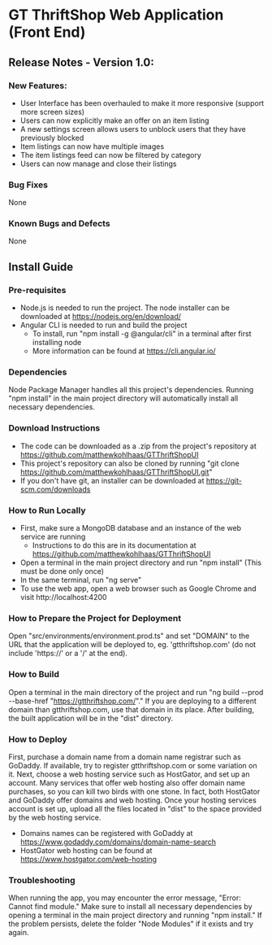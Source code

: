 # GT ThriftShop Web Application (Front End)

## Release Notes - Version 1.0:

### New Features:

* User Interface has been overhauled to make it more responsive (support more screen sizes)
* Users can now explicitly make an offer on an item listing
* A new settings screen allows users to unblock users that they have previously blocked
* Item listings can now have multiple images
* The item listings feed can now be filtered by category
* Users can now manage and close their listings

### Bug Fixes

None

### Known Bugs and Defects

None

## Install Guide

### Pre-requisites

* Node.js is needed to run the project. The node installer can be downloaded at https://nodejs.org/en/download/
* Angular CLI is needed to run and build the project
  * To install, run "npm install -g @angular/cli" in a terminal after first installing node
  * More information can be found at https://cli.angular.io/
  
### Dependencies

Node Package Manager handles all this project's dependencies. Running "npm install" in the main project directory will automatically install all necessary dependencies.

### Download Instructions

* The code can be downloaded as a .zip from the project's repository at https://github.com/matthewkohlhaas/GTThriftShopUI
* This project's repository can also be cloned by running "git clone https://github.com/matthewkohlhaas/GTThriftShopUI.git"
* If you don't have git, an installer can be downloaded at https://git-scm.com/downloads

### How to Run Locally

* First, make sure a MongoDB database and an instance of the web service are running
  * Instructions to do this are in its documentation at https://github.com/matthewkohlhaas/GTThriftShopUI
* Open a terminal in the main project directory and run "npm install" (This must be done only once)
* In the same terminal, run "ng serve"
* To use the web app, open a web browser such as Google Chrome and visit http://localhost:4200

### How to Prepare the Project for Deployment

Open "src/environments/environment.prod.ts" and set "DOMAIN" to the URL that the application will be deployed to, eg. 'gtthriftshop.com' (do not include 'https://' or a '/' at the end).

### How to Build

Open a terminal in the main directory of the project and run "ng build --prod --base-href "https://gtthriftshop.com/"." If you are deploying to a different domain than gtthriftshop.com, use that domain in its place. After building, the built application will be in the "dist" directory.

### How to Deploy

First, purchase a domain name from a domain name registrar such as GoDaddy. If available, try to register gtthriftshop.com or some variation on it. Next, choose a web hosting service such as HostGator, and set up an account. Many services that offer web hosting also offer domain name purchases, so you can kill two birds with one stone. In fact, both HostGator and GoDaddy offer domains and web hosting. Once your hosting services account is set up, upload all the files located in "dist" to the space provided by the web hosting service.

* Domains names can be registered with GoDaddy at https://www.godaddy.com/domains/domain-name-search
* HostGator web hosting can be found at https://www.hostgator.com/web-hosting

### Troubleshooting

When running the app, you may encounter the error message, "Error: Cannot find module." Make sure to install all necessary dependencies by opening a terminal in the main project directory and running "npm install." If the problem persists, delete the folder "Node Modules" if it exists and try again.
